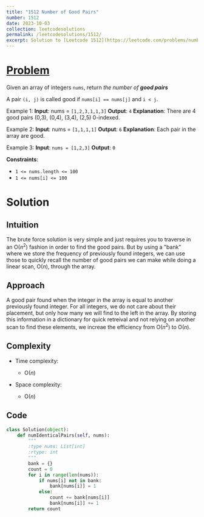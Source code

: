 ```yaml
---
title: "1512 Number of Good Pairs"
number: 1512
date: 2023-10-03
collection: leetcodesolutions
permalink: /leetcodesolutions/1512/
excerpt: Solution to [Leetcode 1512](https://leetcode.com/problems/number-of-good-pairs/description/)
---
```

# [Problem](https://leetcode.com/problems/number-of-good-pairs/description/)
Given an array of integers `nums`, return *the number of **good pairs***

A pair `(i, j)` is called good if `nums[i] == nums[j]` and `i < j`.

Example 1:
**Input**: nums = `[1,2,3,1,1,3]`
**Output**: `4`
**Explanation**: There are 4 good pairs (0,3), (0,4), (3,4), (2,5) 0-indexed.
    
Example 2:
**Input**: nums = `[1,1,1,1]`
**Output**: `6`
**Explanation**: Each pair in the array are good.

Example 3:
**Input**: `nums = [1,2,3]`
**Output**: `0`
 
**Constraints**:
- `1 <= nums.length <= 100`
- `1 <= nums[i] <= 100`

# Solution
## Intuition
The brute force solution is very simple and just requires you to traverse in an O($n^2$) fashion in order to find the good pairs. But by using a "bank" where we store the frequency of previously found integers, we can use those to quickly recall the number of good pairs we can make while doing a linear scan, O($n$), through the array. 

## Approach
A good pair found when the integer in the array is equal to another previously found integer. For all integers, we do not care about their placement, but only how many we will find to the left in the array. By storing this information in a dictionary for quick retreival and not relying on another scan to find these elements, we increae the efficiency from O($n^2$) to O($n$).

## Complexity
- Time complexity:
    - O($n$)

- Space complexity:
    - O($n$)

## Code
```python
class Solution(object):
    def numIdenticalPairs(self, nums):
        """
        :type nums: List[int]
        :rtype: int
        """
        bank = {}
        count = 0
        for i in range(len(nums)):
            if nums[i] not in bank:
                bank[nums[i]] = 1
            else:
                count += bank[nums[i]]
                bank[nums[i]] += 1
        return count
```